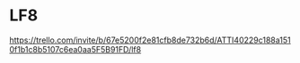 # LF8

https://trello.com/invite/b/67e5200f2e81cfb8de732b6d/ATTI40229c188a1510f1b1c8b5107c6ea0aa5F5B91FD/lf8
